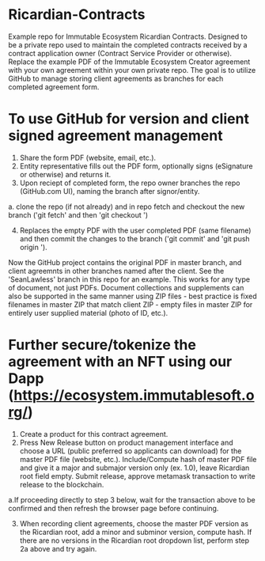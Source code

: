 # Ricardian-Contracts
Example repo for Immutable Ecosystem Ricardian Contracts. Designed to be a private repo used to maintain the completed contracts received by a contract application owner (Contract Service Provider or otherwise). Replace the example PDF of the Immutable Ecosystem Creator agreement with your own agreement within your own private repo. The goal is to utilize GitHub to manage storing client agreements as branches for each completed agreement form.

# To use GitHub for version and client signed agreement management
1. Share the form PDF (website, email, etc.).
2. Entity representative fills out the PDF form, optionally signs (eSignature or otherwise) and returns it.
3. Upon reciept of completed form, the repo owner branches the repo (GitHub.com UI), naming the branch after signor/entity.

  a. clone the repo (if not already) and in repo fetch and checkout the new branch ('git fetch' and then 'git checkout <branchName>')

4. Replaces the empty PDF with the user completed PDF (same filename) and then commit the changes to the branch ('git commit' and 'git push origin <branchName>').

Now the GitHub project contains the original PDF in master branch, and client agreemnts in other branches named after the client. See the 'SeanLawless' branch in this repo for an example. This works for any type of document, not just PDFs. Document collections and supplements can also be supported in the same manner using ZIP files - best practice is fixed filenames in master ZIP that match client ZIP - empty files in master ZIP for entirely user supplied material (photo of ID, etc.).

# Further secure/tokenize the agreement with an NFT using our Dapp (https://ecosystem.immutablesoft.org/)
1. Create a product for this contract agreement.
2. Press New Release button on product management interface and choose a URL (public preferred so applicants can download) for the master PDF file (website, etc.). Include/Compute hash of master PDF file and give it a major and submajor version only (ex. 1.0), leave Ricardian root field empty. Submit release, approve metamask transaction to write release to the blockchain.

  a.If proceeding directly to step 3 below, wait for the transaction above to be confirmed and then refresh the browser page before continuing.

3. When recording client agreements, choose the master PDF version as the Ricardian root, add a minor and subminor version, compute hash. If there are no versions in the Ricardian root dropdown list, perform step 2a above and try again.
